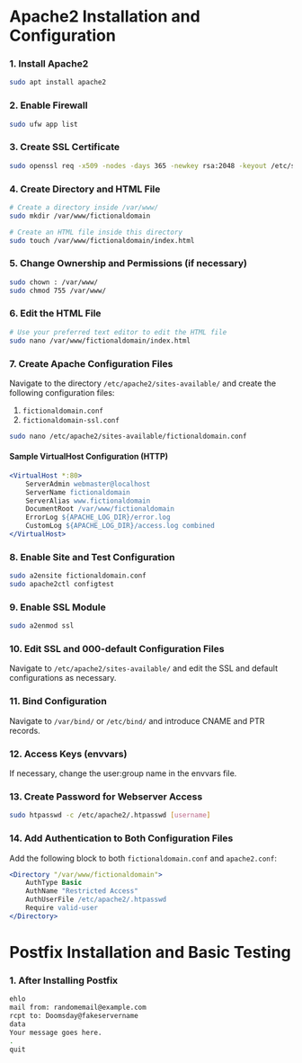 
# Apache2 Installation and Configuration

### 1. Install Apache2
```bash
sudo apt install apache2
```

### 2. Enable Firewall
```bash
sudo ufw app list
```

### 3. Create SSL Certificate
```bash
sudo openssl req -x509 -nodes -days 365 -newkey rsa:2048 -keyout /etc/ssl/private/server.fictionaldomain.key -out /etc/ssl/certs/server.fictionaldomain.crt
```

### 4. Create Directory and HTML File
```bash
# Create a directory inside /var/www/
sudo mkdir /var/www/fictionaldomain

# Create an HTML file inside this directory
sudo touch /var/www/fictionaldomain/index.html
```

### 5. Change Ownership and Permissions (if necessary)
```bash
sudo chown : /var/www/
sudo chmod 755 /var/www/
```

### 6. Edit the HTML File
```bash
# Use your preferred text editor to edit the HTML file
sudo nano /var/www/fictionaldomain/index.html
```

### 7. Create Apache Configuration Files
Navigate to the directory `/etc/apache2/sites-available/` and create the following configuration files:

1. `fictionaldomain.conf`
2. `fictionaldomain-ssl.conf`

```bash
sudo nano /etc/apache2/sites-available/fictionaldomain.conf
```

#### Sample VirtualHost Configuration (HTTP)
```apache
<VirtualHost *:80>
    ServerAdmin webmaster@localhost
    ServerName fictionaldomain
    ServerAlias www.fictionaldomain
    DocumentRoot /var/www/fictionaldomain
    ErrorLog ${APACHE_LOG_DIR}/error.log
    CustomLog ${APACHE_LOG_DIR}/access.log combined
</VirtualHost>
```

### 8. Enable Site and Test Configuration
```bash
sudo a2ensite fictionaldomain.conf
sudo apache2ctl configtest
```

### 9. Enable SSL Module
```bash
sudo a2enmod ssl
```

### 10. Edit SSL and 000-default Configuration Files
Navigate to `/etc/apache2/sites-available/` and edit the SSL and default configurations as necessary.

### 11. Bind Configuration
Navigate to `/var/bind/` or `/etc/bind/` and introduce CNAME and PTR records.

### 12. Access Keys (envvars)
If necessary, change the user:group name in the envvars file.

### 13. Create Password for Webserver Access
```bash
sudo htpasswd -c /etc/apache2/.htpasswd [username]
```

### 14. Add Authentication to Both Configuration Files
Add the following block to both `fictionaldomain.conf` and `apache2.conf`:

```apache
<Directory "/var/www/fictionaldomain">
    AuthType Basic
    AuthName "Restricted Access"
    AuthUserFile /etc/apache2/.htpasswd
    Require valid-user
</Directory>
```

# Postfix Installation and Basic Testing

### 1. After Installing Postfix

```bash
ehlo
mail from: randomemail@example.com
rcpt to: Doomsday@fakeservername
data
Your message goes here.
.
quit
```
